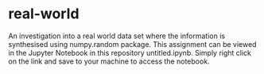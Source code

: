 # real-world

An investigation into a real world data set where the information is synthesised using numpy.random package. This assignment can be viewed in the Jupyter Notebook in this repository untitled.ipynb. Simply right click on the link and save to your machine to access the notebook.
